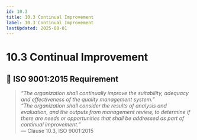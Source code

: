 ```yaml
---
id: 10.3
title: 10.3 Continual Improvement
label: 10.3 Continual Improvement
lastUpdated: 2025-08-01
---
```


# 10.3 Continual Improvement

## 🧾 ISO 9001:2015 Requirement

> _“The organization shall continually improve the suitability, adequacy and effectiveness of the quality management system.”_  
> _“The organization shall consider the results of analysis and evaluation, and the outputs from management review, to determine if there are needs or opportunities that shall be addressed as part of continual improvement.”_  
> — Clause 10.3, ISO 9001:2015
